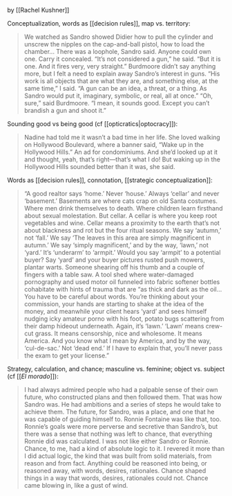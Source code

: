 by [[Rachel Kushner]]

Conceptualization, words as [[decision rules]], map vs. territory:
>  We watched as Sandro showed Didier how to pull the cylinder and unscrew the nipples on the cap-and-ball pistol, how to load the chamber... There was a loophole, Sandro said. Anyone could own one. Carry it concealed. “It’s not considered a gun,” he said. “But it is one. And it fires very, very straight.” Burdmoore didn’t say anything more, but I felt a need to explain away Sandro’s interest in guns. “His work is all objects that are what they are, and something else, at the same time,” I said. “A gun can be an idea, a threat, or a thing. As Sandro would put it, imaginary, symbolic, or real, all at once.” “Oh, sure,” said Burdmoore. “I mean, it sounds good. Except you can’t brandish a gun and shoot it.” 

Sounding good vs being good (cf [[opticratics|optocracy]]):
> Nadine had told me it wasn’t a bad time in her life. She loved walking on Hollywood Boulevard, where a banner said, “Wake up in the Hollywood Hills.” An ad for condominiums. And she’d looked up at it and thought, yeah, that’s right—that’s what I do! But waking up in the Hollywood Hills sounded better than it was, she said.

Words as [[decision rules]], connotation, [[strategic conceptualization]]:
> “A good realtor says ‘home.’ Never ‘house.’ Always ‘cellar’ and never ‘basement.’ Basements are where cats crap on old Santa costumes. Where men drink themselves to death. Where children learn firsthand about sexual molestation. But cellar. A cellar is where you keep root vegetables and wine. Cellar means a proximity to the earth that’s not about blackness and rot but the four ritual seasons. We say ‘autumn,’ not ‘fall.’ We say ‘The leaves in this area are simply magnificent in autumn.’ We say ‘simply magnificent,’ and by the way, ‘lawn,’ not ‘yard.’ It’s ‘underarm’ to ‘armpit.’ Would you say ‘armpit’ to a potential buyer? Say ‘yard’ and your buyer pictures rusted push mowers, plantar warts. Someone shearing off his thumb and a couple of fingers with a table saw. A tool shed where water-damaged pornography and used motor oil funneled into fabric softener bottles cohabitate with hints of trauma that are “as thick and dark as the oil... You have to be careful about words. You’re thinking about your commission, your hands are starting to shake at the idea of the money, and meanwhile your client hears ‘yard’ and sees himself nudging icky amateur porno with his foot, potato bugs scattering from their damp hideout underneath. Again, it’s ‘lawn.’ ‘Lawn’ means crew-cut grass. It means censorship, nice and wholesome. It means America. And you know what I mean by America, and by the way, ‘cul-de-sac.’ Not ‘dead end.’ If I have to explain that, you’ll never pass the exam to get your license.”

Strategy, calculation, and chance; masculine vs. feminine; object vs. subject (cf [[_El morado_]]):
> I had always admired people who had a palpable sense of their own future, who constructed plans and then followed them. That was how Sandro was. He had ambitions and a series of steps he would take to achieve them. The future, for Sandro, was a place, and one that he was capable of guiding himself to. Ronnie Fontaine was like that, too. Ronnie’s goals were more perverse and secretive than Sandro’s, but there was a sense that nothing was left to chance, that everything Ronnie did was calculated. I was not like either Sandro or Ronnie. Chance, to me, had a kind of absolute logic to it. I revered it more than I did actual logic, the kind that was built from solid materials, from reason and from fact. Anything could be reasoned into being, or reasoned away, with words, desires, rationales. Chance shaped things in a way that words, desires, rationales could not. Chance came blowing in, like a gust of wind.